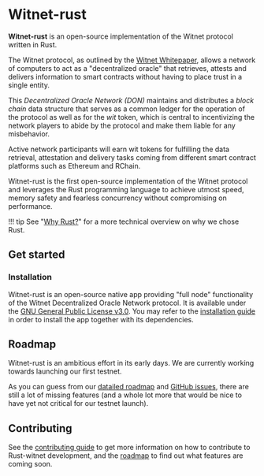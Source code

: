 # Witnet-rust

__Witnet-rust__ is an open-source implementation of the Witnet protocol written in Rust.

The Witnet protocol, as outlined by the [Witnet Whitepaper][whitepaper], allows a network of computers to act as a
"decentralized oracle" that retrieves, attests and delivers information to smart contracts without having to place trust
 in a single entity.

This _Decentralized Oracle Network (DON)_ maintains and distributes a _block chain_ data structure that serves as a
common ledger for the operation of the protocol as well as for the _wit_ token, which is central to incentivizing the
network players to abide by the protocol and make them liable for any misbehavior.

Active network participants will earn wit tokens for fulfilling the data retrieval, attestation and delivery tasks
coming from different smart contract platforms such as Ethereum and RChain.

Witnet-rust is the first open-source implementation of the Witnet protocol and leverages the Rust programming language
to achieve utmost speed, memory safety and fearless concurrency without compromising on performance.

!!! tip
    See "[Why Rust?][why-rust]" for a more technical overview on why we chose Rust.

## Get started

### Installation

Witnet-rust is an open-source native app providing "full node" functionality of the Witnet Decentralized Oracle Network
protocol. It is available under the [GNU General Public License v3.0][license]. You may refer to the
[installation guide][install] in order to install the app together with its dependencies.

## Roadmap

Witnet-rust is an ambitious effort in its early days. We are currently working towards launching our first testnet.

As you can guess from our [datailed roadmap][roadmap] and [GitHub issues][issues], there are still a lot of missing
features (and a whole lot more that would be nice to have yet not critical for our testnet launch).

## Contributing

See the [contributing guide][contributing] to get more information on how to contribute to Rust-witnet development, and
the [roadmap] to find out what features are coming soon.


[why-rust]: get-started/why-rust
[whitepaper]: https://witnet.io/static/witnet-whitepaper.pdf
[license]: https://github.com/witnet/witnet-rust/blob/master/LICENSE
[install]: get-started/install
[issues]: https://github.com/witnet/witnet-rust/issues
[contributing]: contributing
[roadmap]: roadmap